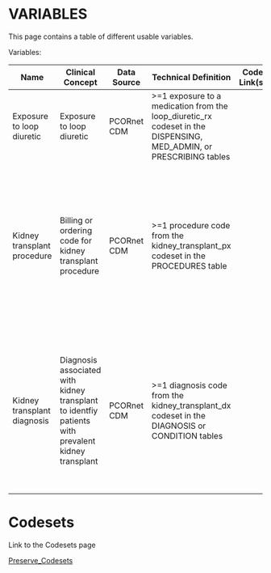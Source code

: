 # VARIABLES

This page contains a table of different usable variables.

Variables:

| Name | Clinical Concept | Data Source | Technical Definition | Code Link(s) | Codeset | Last Updated | Primary Developer | Status | Date Finalized | Other |
|------|------------------|-------------|----------------------|--------------|---------|--------------|-------------------|--------|----------------|-------|
| Exposure to loop diuretic | Exposure to loop diuretic | PCORnet CDM | >=1 exposure to a medication from the loop_diuretic_rx codeset in the DISPENSING, MED_ADMIN, or PRESCRIBING tables | | [loop_diuretic_rx](https://github.com/PRESERVE-Coordinating-Center/preserve_codesets/blob/main/drug/loop_diuretic_rx.csv) | 2021-12 | Amy Goodwin Davies | | | |
| Kidney transplant procedure | Billing or ordering code for kidney transplant procedure | PCORnet CDM | >=1 procedure code from the kidney_transplant_px codeset in the PROCEDURES table | | [kidney_transplant_px](https://github.com/PRESERVE-Coordinating-Center/preserve_codesets/blob/main/procedure/kidney_transplant_px.csv) | 2022-01 | | | | Kidney transplant information may also be collected from USRDS data and prevalent kidney transplant identified using diagnosis codes |
| Kidney transplant diagnosis | Diagnosis associated with kidney transplant to identfiy patients with prevalent kidney transplant | PCORnet CDM | >=1 diagnosis code from the kidney_transplant_dx codeset in the DIAGNOSIS or CONDITION tables | | [kidney_transplant_dx](https://github.com/PRESERVE-Coordinating-Center/preserve_codesets/blob/main/condition/kidney_transplant_dx.csv) | 2022-01 | | | | Kidney transplant information may also be collected from USRDS data and kidney transplant procedures identified using procedure codes


# Codesets

Link to the Codesets page

[Preserve_Codesets](./pages/codesets.md)

